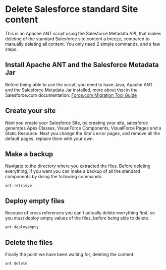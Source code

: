Delete Salesforce standard Site content
=======================================

This is an Apache ANT script using the Salesforce Metadata API, that makes deleting of the standard Salesforce site content a breeze, compared to manually deleting all content. You only need 2 simple commands, and a few steps.

Install Apache ANT and the Salesforce Metadata Jar
--------------------------------------------------

Before being able to use the script, you need to have Java, Apache ANT and the Salesforce Metadata Jar installed, more about that in the Salesforce.com documentation: [Force.com Migration Tool Guide](http://www.salesforce.com/us/developer/docs/daas/salesforce_migration_guide.pdf)

Create your site
----------------

Next you create your Salesforce Site, by creating your site, salesforce generates Apex Classes, VisualForce Components, VisualForce Pages and a Static Resource. Next you change the Site's error pages, and remove all the default pages, replace them with your own.

Make a backup
-------------

Navigate to the directory where you extracted the files.
Before deleting everything, if you want you can make a backup of all the standard components by doing the following commands:

```ant retrieve```

Deploy empty files
------------------

Because of cross references you can't actually delete everything first, so you must deploy empty values of the files, before being able to delete.

```ant deployempty```

Delete the files
----------------

Finally the point we have been waiting for, deleting the content.

```ant delete```